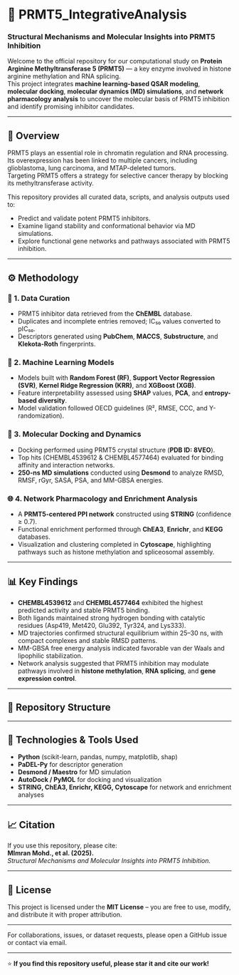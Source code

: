 # 🧬 PRMT5_IntegrativeAnalysis  
### Structural Mechanisms and Molecular Insights into PRMT5 Inhibition

Welcome to the official repository for our computational study on **Protein Arginine Methyltransferase 5 (PRMT5)** — a key enzyme involved in histone arginine methylation and RNA splicing.  
This project integrates **machine learning-based QSAR modeling**, **molecular docking**, **molecular dynamics (MD) simulations**, and **network pharmacology analysis** to uncover the molecular basis of PRMT5 inhibition and identify promising inhibitor candidates.

---

## 📘 Overview
PRMT5 plays an essential role in chromatin regulation and RNA processing. Its overexpression has been linked to multiple cancers, including glioblastoma, lung carcinoma, and MTAP-deleted tumors.  
Targeting PRMT5 offers a strategy for selective cancer therapy by blocking its methyltransferase activity.

This repository provides all curated data, scripts, and analysis outputs used to:
- Predict and validate potent PRMT5 inhibitors.  
- Examine ligand stability and conformational behavior via MD simulations.  
- Explore functional gene networks and pathways associated with PRMT5 inhibition.

---

## ⚙️ Methodology

### 🧩 1. Data Curation  
- PRMT5 inhibitor data retrieved from the **ChEMBL** database.  
- Duplicates and incomplete entries removed; IC₅₀ values converted to pIC₅₀.  
- Descriptors generated using **PubChem**, **MACCS**, **Substructure**, and **Klekota-Roth** fingerprints.

### 🤖 2. Machine Learning Models  
- Models built with **Random Forest (RF)**, **Support Vector Regression (SVR)**, **Kernel Ridge Regression (KRR)**, and **XGBoost (XGB)**.  
- Feature interpretability assessed using **SHAP** values, **PCA**, and **entropy-based diversity**.  
- Model validation followed OECD guidelines (R², RMSE, CCC, and Y-randomization).

### 🧬 3. Molecular Docking and Dynamics  
- Docking performed using PRMT5 crystal structure (**PDB ID: 8VEO**).  
- Top hits (CHEMBL4539612 & CHEMBL4577464) evaluated for binding affinity and interaction networks.  
- **250-ns MD simulations** conducted using **Desmond** to analyze RMSD, RMSF, rGyr, SASA, PSA, and MM-GBSA energies.

### 🌐 4. Network Pharmacology and Enrichment Analysis  
- A **PRMT5-centered PPI network** constructed using **STRING** (confidence ≥ 0.7).  
- Functional enrichment performed through **ChEA3**, **Enrichr**, and **KEGG** databases.  
- Visualization and clustering completed in **Cytoscape**, highlighting pathways such as histone methylation and spliceosomal assembly.

---

## 📊 Key Findings
- **CHEMBL4539612** and **CHEMBL4577464** exhibited the highest predicted activity and stable PRMT5 binding.  
- Both ligands maintained strong hydrogen bonding with catalytic residues (Asp419, Met420, Glu392, Tyr324, and Lys333).  
- MD trajectories confirmed structural equilibrium within 25–30 ns, with compact complexes and stable RMSD patterns.  
- MM-GBSA free energy analysis indicated favorable van der Waals and lipophilic stabilization.  
- Network analysis suggested that PRMT5 inhibition may modulate pathways involved in **histone methylation**, **RNA splicing**, and **gene expression control**.

---

## 🧱 Repository Structure


---

## 🧠 Technologies & Tools Used
- **Python** (scikit-learn, pandas, numpy, matplotlib, shap)  
- **PaDEL-Py** for descriptor generation  
- **Desmond / Maestro** for MD simulation  
- **AutoDock / PyMOL** for docking and visualization  
- **STRING, ChEA3, Enrichr, KEGG, Cytoscape** for network and enrichment analyses  

---

## 📈 Citation
If you use this repository, please cite:  
**MImran Mohd., et al. (2025).**  
*Structural Mechanisms and Molecular Insights into PRMT5 Inhibition.*  

---

## 📜 License
This project is licensed under the **MIT License** – you are free to use, modify, and distribute it with proper attribution.  

---

For collaborations, issues, or dataset requests, please open a GitHub issue or contact via email.  

---

⭐ **If you find this repository useful, please star it and cite our work!**

